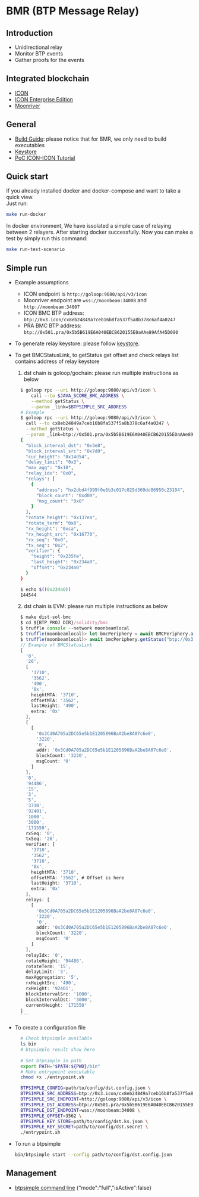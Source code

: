 # BMR (BTP Message Relay)

## Introduction

* Unidirectional relay
* Monitor BTP events  
* Gather proofs for the events

## Integrated blockchain
* [ICON](icon.md)
* [ICON Enterprise Edition](iconee.md)
* [Moonriver](moonriver.md)

## General
* [Build Guide](build.md): please notice that for BMR, we only need to build executables
* [Keystore](keystore.md)
* [PoC ICON-ICON Tutorial](tutorial.md)

## Quick start

If you already installed docker and docker-compose and want to take a quick view.   
Just run:
```bash
make run-docker
```

In docker environment, We have issolated a simple case of relaying between 2 relayers.
After starting docker successfully. Now you can make a test by simply run this command:
```bash
make run-test-scenario
```

## Simple run

* Example assumptions
  * ICON endpoint is `http://goloop:9080/api/v3/icon`
  * Moonriver endpoint are `wss://moonbeam:34008` and `http://moonbeam:34007`
  * ICON BMC BTP address: `btp://0x3.icon/cx8eb24849a7ceb16b8fa537f5a8b378c6af4a0247`
  * PRA BMC BTP address: `btp://0x501.pra/0x5b5B619E6A040EBCB620155E0aAAe89AfA45D090`

* To generate relay keystore: please follow [keystore](keystore.md).
* To get BMCStatusLink, to getStatus get offset and check relays list contains address of relay keystore
  1. dst chain is goloop/gochain: please run multiple instructions as below
    ```bash
      $ goloop rpc --uri http://goloop:9080/api/v3/icon \
          call --to $JAVA_SCORE_BMC_ADDRESS \
          --method getStatus \
          --param _link=$BTPSIMPLE_SRC_ADDRESS
      # Example
      $ goloop rpc --uri http://goloop:9080/api/v3/icon \
        call --to cx8eb24849a7ceb16b8fa537f5a8b378c6af4a0247 \
        --method getStatus \
        --param _link=btp://0x501.pra/0x5b5B619E6A040EBCB620155E0aAAe89AfA45D090
      {
        "block_interval_dst": "0x3e8",
        "block_interval_src": "0x7d0",
        "cur_height": "0x14d54",
        "delay_limit": "0x3",
        "max_agg": "0x10",
        "relay_idx": "0x0",
        "relays": [
          {
            "address": "hx2dbd4f999f0e6b3c017c029d569dd86950c23104",
            "block_count": "0xd00",
            "msg_count": "0x0"
          }
        ],
        "rotate_height": "0x137ea",
        "rotate_term": "0x8",
        "rx_height": "0xca",
        "rx_height_src": "0x16770",
        "rx_seq": "0x0",
        "tx_seq": "0x2",
        "verifier": {
          "height": "0x235fe",
          "last_height": "0x234a0",
          "offset": "0x234a0"
        }
      }

      $ echo $((0x234a0))
      144544
    ```
  2. dst chain is EVM: please run multiple instructions as below
  
    ```javascript
      $ make dist-sol-bmc
      $ cd ${BTP_PROJ_DIR}/solidity/bmc
      $ truffle console --network moonbeamlocal
      $ truffle(moonbeamlocal)> let bmcPeriphery = await BMCPeriphery.at("0x5b5B619E6A040EBCB620155E0aAAe89AfA45D090")
      $ truffle(moonbeamlocal)> await bmcPeriphery.getStatus("btp://0x3.icon/cx8eb24849a7ceb16b8fa537f5a8b378c6af4a0247")
      // Example of BMCStatusLink
      [
        '0',
        '26',
        [
          '3710',
          '3562',
          '490',
          '0x',
          heightMTA: '3710',
          offsetMTA: '3562',
          lastHeight: '490',
          extra: '0x'
        ],
        [
          [
            '0x3Cd0A705a2DC65e5b1E1205896BaA2be8A07c6e0',
            '3220',
            '0',
            addr: '0x3Cd0A705a2DC65e5b1E1205896BaA2be8A07c6e0',
            blockCount: '3220',
            msgCount: '0'
          ]
        ],
        '0',
        '94486',
        '15',
        '3',
        '5',
        '3710',
        '92401',
        '1000',
        '3000',
        '171550',
        rxSeq: '0',
        txSeq: '26',
        verifier: [
          '3710',
          '3562',
          '3710',
          '0x',
          heightMTA: '3710',
          offsetMTA: '3562', # Offset is here
          lastHeight: '3710',
          extra: '0x'
        ],
        relays: [
          [
            '0x3Cd0A705a2DC65e5b1E1205896BaA2be8A07c6e0',
            '3220',
            '0',
            addr: '0x3Cd0A705a2DC65e5b1E1205896BaA2be8A07c6e0',
            blockCount: '3220',
            msgCount: '0'
          ]
        ],
        relayIdx: '0',
        rotateHeight: '94486',
        rotateTerm: '15',
        delayLimit: '3',
        maxAggregation: '5',
        rxHeightSrc: '490',
        rxHeight: '92401',
        blockIntervalSrc: '1000',
        blockIntervalDst: '3000',
        currentHeight: '171550'
      ]
      ```

* To create a configuration file
  ```bash
    # Check btpsimple available
    ls bin
    # btpsimple result show here
    
    # Set btpsimple in path
    export PATH="$PATH:${PWD}/bin"
    # Make entrypoint executable
    chmod +x ./entrypoint.sh

    BTPSIMPLE_CONFIG=path/to/config/dst.config.json \
    BTPSIMPLE_SRC_ADDRESS=btp://0x3.icon/cx8eb24849a7ceb16b8fa537f5a8b378c6af4a0247 \
    BTPSIMPLE_SRC_ENDPOINT=http://goloop:9080/api/v3/icon \
    BTPSIMPLE_DST_ADDRESS=btp://0x501.pra/0x5b5B619E6A040EBCB620155E0aAAe89AfA45D090 \
    BTPSIMPLE_DST_ENDPOINT=wss://moonbeam:34008 \
    BTPSIMPLE_OFFSET=3562 \
    BTPSIMPLE_KEY_STORE=path/to/config/dst.ks.json \
    BTPSIMPLE_KEY_SECRET=path/to/config/dst.secret \
    ./entrypoint.sh
  ```
* To run a btpsimple
  ```bash
  bin/btpsimple start --config path/to/config/dst.config.json
  ```
## Management
* [btpsimple command line](btpsimple_cli.md)
{"mode":"full","isActive":false}
